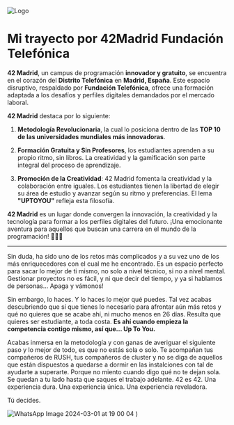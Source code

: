 ![Logo](https://www.42madrid.com/wp-content/uploads/2020/05/42-Madrid-Quiz-1366x621.jpg)
# Mi trayecto por 42Madrid Fundación Telefónica

**42 Madrid**, un campus de programación **innovador y gratuito**, se encuentra en el corazón del **Distrito Telefónica** en **Madrid, España**.
Este espacio disruptivo, respaldado por **Fundación Telefónica**, ofrece una formación adaptada a los desafíos y perfiles digitales demandados por el mercado laboral.

**42 Madrid** destaca por lo siguiente:

1. **Metodología Revolucionaria**, la cual lo posiciona dentro de las **TOP 10 de las universidades mundiales más innovadoras**.

2. **Formación Gratuita y Sin Profesores**, los estudiantes aprenden a su propio ritmo, sin libros.
La creatividad y la gamificación son parte integral del proceso de aprendizaje.

3. **Promoción de la Creatividad**: 42 Madrid fomenta la creatividad y la colaboración entre iguales.
Los estudiantes tienen la libertad de elegir su área de estudio y avanzar según su ritmo y preferencias.
El lema **"UPTOYOU"** refleja esta filosofía.

**42 Madrid** es un lugar donde convergen la innovación, la creatividad y la tecnología para formar a los perfiles digitales del futuro.
¡Una emocionante aventura para aquellos que buscan una carrera en el mundo de la programación! 🚀👩‍💻

**************

Sin duda, ha sido uno de los retos más complicados y a su vez uno de los más enriquecedores con el cual me he encontrado.
Es un espacio perfecto para sacar lo mejor de ti mismo, no solo a nivel técnico, si no a nivel mental.
Gestionar proyectos no es fácil, y ni que decir del tiempo, y ya si hablamos de personas...
Apaga y vámonos!

Sin embargo, lo haces. Y lo haces lo mejor qué puedes.
Tal vez acabas descubriendo que sí que tienes lo necesario para afrontar aún más retos y qué no quieres que se acabe ahí, ni mucho menos en 26 días.
Resulta que quieres ser estudiante, a toda costa.
**Es ahí cuando empieza la competencia contigo mismo, así que... Up To You.**

Acabas inmersa en la metodología y con ganas de averiguar el siguiente paso y lo mejor de todo, es que no estás sola o solo. Te acompañan tus compañeros de RUSH, tus compañeros de cluster y no se diga de aquellos que están dispuestos a quedarse a dormir en las instalciones con tal de ayudarte a superarte. Porque no miento cuando digo qué no te dejan sola. Se quedan a tu lado hasta que saques el trabajo adelante.
42 es 42.
Una experiencia dura.
Una experiencia única.
Una experiencia reveladora.

Tú decides.

![WhatsApp Image 2024-03-01 at 19 00 04](https://github.com/cedelin/42_Madrid/assets/147629979/1e5a118a-001b-4519-9f71-da5ed3c1721d)
)

